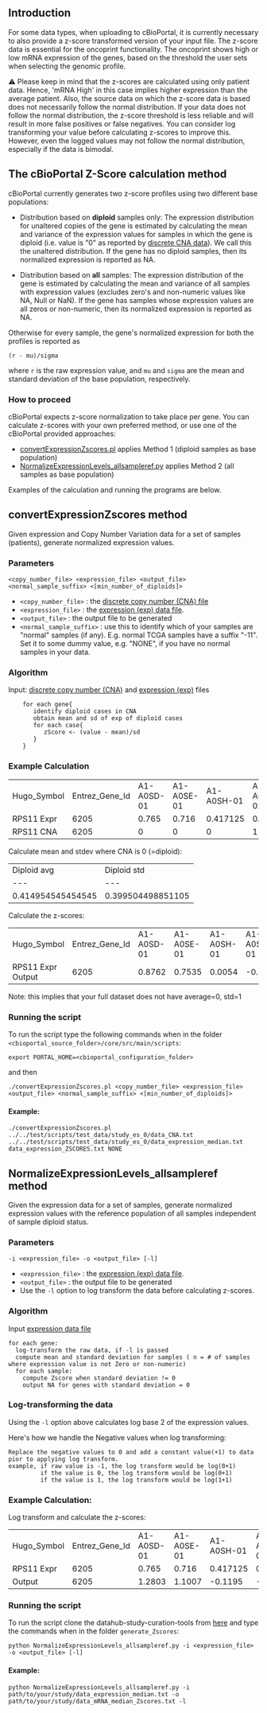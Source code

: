 ## Introduction
For some data types, when uploading to cBioPortal, it is currently necessary to also provide a z-score transformed version of your input file. The z-score data is essential for the oncoprint functionality. The oncoprint shows high or low mRNA expression of the genes, based on the threshold the user sets when selecting the genomic profile. 

:warning: 
Please keep in mind that the z-scores are calculated using only patient data. Hence, 'mRNA High' in this case implies higher expression than the average patient. Also, the source data on which the z-score data is based does not necessarily follow the normal distribution. If your data does not follow the normal distribution, the z-score threshold is less reliable and will result in more false positives or false negatives. You can consider log transforming your value before calculating z-scores to improve this. However, even the logged values may not follow the normal distribution, especially if the data is bimodal.

## The cBioPortal Z-Score calculation method

cBioPortal currently generates two z-score profiles using two different base populations:
- Distribution based on **diploid** samples only: The expression distribution for unaltered copies of the gene is estimated by calculating the mean and variance of the expression values for samples in which the gene is diploid (i.e. value is "0" as reported by [discrete CNA data](File-Formats.md#discrete-copy-number-data)). We call this the unaltered distribution. If the gene has no diploid samples, then its normalized expression is reported as NA.

- Distribution based on **all** samples: The expression distribution of the gene is estimated by calculating the mean and variance of all samples with expression values (excludes zero's and non-numeric values like NA, Null or NaN). If the gene has samples whose expression values are all zeros or non-numeric, then its normalized expression is reported as NA.

Otherwise for every sample, the gene's normalized expression for both the profiles is reported as

```
(r - mu)/sigma
```
where `r` is the raw expression value, and `mu` and `sigma` are the mean and standard deviation of the base population, respectively.

### How to proceed
cBioPortal expects z-score normalization to take place per gene. You can calculate z-scores with your own preferred method, or use one of the cBioPortal provided approaches:
- [convertExpressionZscores.pl](https://github.com/cBioPortal/cbioportal/blob/master/core/src/main/scripts/convertExpressionZscores.pl) applies Method 1 (diploid samples as base population)
- [NormalizeExpressionLevels_allsampleref.py](https://github.com/cBioPortal/datahub-study-curation-tools/tree/master/generate_Zscores) applies Method 2 (all samples as base population)

Examples of the calculation and running the programs are below.

## convertExpressionZscores method
Given expression and Copy Number Variation data for a set of samples (patients), generate normalized expression values.

### Parameters

`<copy_number_file> <expression_file> <output_file> <normal_sample_suffix> <[min_number_of_diploids]>`

- `<copy_number_file>` : the [discrete copy number (CNA) file](File-Formats.md#discrete-copy-number-data) 
- `<expression_file>` : the [expression (exp) data file](File-Formats.md#expression-data). 
- `<output_file>` : the output file to be generated
- `<normal_sample_suffix>` : use this to identify which of your samples are "normal" samples (if any). E.g. normal TCGA samples have a suffix "-11". Set it to some dummy value, e.g. "NONE", if you have no normal samples in your data.

### Algorithm
Input: [discrete copy number (CNA)](File-Formats.md#discrete-copy-number-data) and [expression (exp)](File-Formats.md#expression-data) files

```
    for each gene{
       identify diploid cases in CNA
       obtain mean and sd of exp of diploid cases
       for each case{
          zScore <- (value - mean)/sd
       }
    }
```
### Example Calculation
<table>
<tr><td>Hugo_Symbol</td><td>Entrez_Gene_Id</td><td>A1-A0SD-01</td><td>A1-A0SE-01</td><td>A1-A0SH-01</td><td>A1-A0SJ-01</td><td>A1-A0SK-01</td><td>A1-A0SM-01</td><td>A1-A0SO-01</td><td>A1-A0SP-01</td><td>A2-A04N-01</td><td>A2-A04P-01</td><td>A2-A04Q-01</td><td>A2-A04R-01</td><td>A2-A04T-01</td><td>A2-A04U-01</td><td>A2-A04V-01</td><td>A2-A04W-01</td><td>A2-A04X-01</td><td>A2-A04Y-01</td></tr>
<tr><td>RPS11 Expr</td><td>6205</td><td>0.765</td><td>0.716</td><td>0.417125</td><td>0.115</td><td>0.492875</td><td>-0.525</td><td>-0.169</td><td>0.396</td><td>0.50475</td><td>0.400875</td><td>0.393125</td><td>0.9165</td><td>0.627125</td><td>0.337125</td><td>0.705</td><td>0.16425</td><td>0.325</td><td>0.11175</td></tr>
<tr><td>RPS11 CNA</td><td>6205</td><td>0</td><td>0</td><td>0</td><td>1</td><td>1</td><td>0</td><td>-1</td><td>0</td><td>0</td><td>2</td><td>0</td><td>0</td><td>1</td><td>-1</td><td>0</td><td>0</td><td>-1</td><td>0</td></tr>
</table>

Calculate mean and stdev where CNA is 0 (=diploid):

<table>
<tr><td>Diploid avg</td><td>Diploid std</td></tr>
<tr><td>---</td><td>---</td></tr>
<tr><td>0.414954545454545</td><td>0.399504498851105</td></tr>
</table>

Calculate the z-scores:
<table>
<tr><td>Hugo_Symbol</td><td>Entrez_Gene_Id</td><td>A1-A0SD-01</td><td>A1-A0SE-01</td><td>A1-A0SH-01</td><td>A1-A0SJ-01</td><td>A1-A0SK-01</td><td>A1-A0SM-01</td><td>A1-A0SO-01</td><td>A1-A0SP-01</td><td>A2-A04N-01</td><td>A2-A04P-01</td><td>A2-A04Q-01</td><td>A2-A04R-01</td><td>A2-A04T-01</td><td>A2-A04U-01</td><td>A2-A04V-01</td><td>A2-A04W-01</td><td>A2-A04X-01</td><td>A2-A04Y-01</td></tr>
<tr><td>RPS11 Expr Output</td><td>6205</td><td>0.8762</td><td>0.7535</td><td>0.0054</td><td>-0.7508</td><td>0.1950</td><td>-2.3528</td><td>-1.4617</td><td>-0.0474</td><td>0.2248</td><td>-0.0352</td><td>-0.0546</td><td>1.2554</td><td>0.5311</td><td>-0.1948</td><td>0.7260</td><td>-0.6275</td><td>-0.2252</td><td>-0.7590</td></tr>
</table>

Note: this implies that your full dataset does not have average=0, std=1

### Running the script


To run the script type the following commands when in the folder `<cbioportal_source_folder>/core/src/main/scripts`:

```
export PORTAL_HOME=<cbioportal_configuration_folder>
```

and then 

```
./convertExpressionZscores.pl <copy_number_file> <expression_file> <output_file> <normal_sample_suffix> <[min_number_of_diploids]>
```

#### Example:

```
./convertExpressionZscores.pl  ../../test/scripts/test_data/study_es_0/data_CNA.txt ../../test/scripts/test_data/study_es_0/data_expression_median.txt data_expression_ZSCORES.txt NONE
```
## NormalizeExpressionLevels_allsampleref method
Given the expression data for a set of samples, generate normalized expression values with the reference population of all samples independent of sample diploid status.

### Parameters
`-i <expression_file> -o <output_file> [-l]`

- `<expression_file>` : the [expression (exp) data file](File-Formats.md#expression-data).
- `<output_file>` : the output file to be generated
- Use the `-l` option to log transform the data before calculating z-scores.

### Algorithm
Input [expression data file](File-Formats.md#expression-data)
```
for each gene:
  log-transform the raw data, if -l is passed
  compute mean and standard deviation for samples ( n = # of samples where expression value is not Zero or non-numeric)
  for each sample:
    compute Zscore when standard deviation != 0
    output NA for genes with standard deviation = 0
```
### Log-transforming the data
Using the `-l` option above calculates log base 2 of the expression values.

Here's how we handle the Negative values when log transforming:
```
Replace the negative values to 0 and add a constant value(+1) to data pior to applying log transform.
example, if raw value is -1, the log transform would be log(0+1)
         if the value is 0, the log transform would be log(0+1)
         if the value is 1, the log transform would be log(1+1)
```

### Example Calculation:

Log transform and calculate the z-scores:
<table>
<tr><td>Hugo_Symbol</td><td>Entrez_Gene_Id</td><td>A1-A0SD-01</td><td>A1-A0SE-01</td><td>A1-A0SH-01</td><td>A1-A0SJ-01</td><td>A1-A0SK-01</td><td>A1-A0SM-01</td><td>A1-A0SO-01</td><td>A1-A0SP-01</td><td>A2-A04N-01</td><td>A2-A04P-01</td><td>A2-A04Q-01</td><td>A2-A04R-01</td><td>A2-A04T-01</td><td>A2-A04U-01</td><td>A2-A04V-01</td><td>A2-A04W-01</td><td>A2-A04X-01</td><td>A2-A04Y-01</td></tr>
<tr><td>RPS11 Expr</td><td>6205</td><td>0.765</td><td>0.716</td><td>0.417125</td><td>0.115</td><td>0.492875</td><td>-0.525</td><td>-0.169</td><td>0.396</td><td>0.50475</td><td>0.400875</td><td>0.393125</td><td>0.9165</td><td>0.627125</td><td>0.337125</td><td>0.705</td><td>0.16425</td><td>0.325</td><td>0.11175</td></tr>
<tr><td>Output</td><td>6205</td><td>1.2803</td><td>1.1007</td><td>-0.1195</td><td>-1.6485</td><td>0.2125</td><td>-2.3426</td><td>-2.3426</td><td>-0.2153</td><td>0.263</td><td>-0.1931</td><td>-0.2285</td><td>1.8054</td><td>0.7616</td><td>-0.4901</td><td>1.0597</td><td>-1.3729</td><td>-0.5482</td><td>-1.6671</td></tr>
  </table>
  
### Running the script
To run the script clone the datahub-study-curation-tools from [here](https://github.com/cBioPortal/datahub-study-curation-tools) and type the commands when in the folder `generate_Zscores`:

```
python NormalizeExpressionLevels_allsampleref.py -i <expression_file> -o <output_file> [-l]
```

#### Example:

```
python NormalizeExpressionLevels_allsampleref.py -i path/to/your/study/data_expression_median.txt -o path/to/your/study/data_mRNA_median_Zscores.txt -l
```
